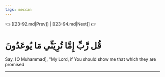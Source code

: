 ```yaml
---
tags: meccan
---
```


👈 [[23-92.md|Prev]] | [[23-94.md|Next]] 👉

# قُل رَّبِّ إِمَّا تُرِيَنِّي مَا يُوعَدُونَ

Say, [O Muhammad], "My Lord, if You should show me that which they are promised

---

